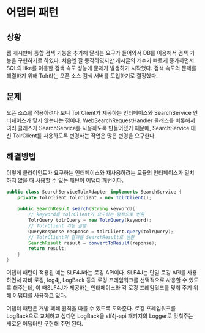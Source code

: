 # 어댑터 패턴

## 상황

웹 게시판에 통합 검색 기능을 추가해 달라는 요구가 들어와서 DB를 이용해서 검색 기능을 구현하기로 하였다. 처음엔 잘 동작하였지만 게시글의 개수가 빠르게 증가하면서 SQL의 like를 이용한 검색 속도 성능에 문제가 발생하기 시작했다. 검색 속도의 문제를 해결하기 위해 Tolr라는 오픈 소스 검색 서버를 도입하기로 결정했다.

## 문제

오픈 소스를 적용하려다 보니 TolrClient가 제공하는 인터페이스와 SearchService 인터페이스가 맞지 않는다는 점이다. WebSearchRequestHandler 클래스를 비롯해서 여러 클래스가 SearchService를 사용하도록 만들어졌기 때문에, SearchService 대신 TolrClient를 사용하도록 변경하는 작업은 많은 변경을 요구한다.

## 해결방법

이렇게 클라이언트가 요구하는 인터페이스와 재사용하려는 모듈의 인터페이스가 일치하지 않을 때 사용할 수 있는 패턴이 어댑터 패턴이다.

```java
public class SearchServiceTolrAdapter implements SearchService {
    private TolrClient tolrClient = new TolrClient();
    
    public SearchResult search(String keyword){
        // keyword를 tolrClient가 요구하는 형식으로 변환
        TolrQuery tolrQuery = new TolrQuery(keyword);
        // TolrClient 기능 실행
        QueryResponse response = tolrClient.query(tolrQuery);
        // TolrClient의 결과를 SearchResult로 변환
        SearchResult result = convertToResult(reponse);
        return result;
    }
}
```

어댑터 패턴이 적용된 예는 SLF4J라는 로깅 API이다. SLF4J는 단일 로깅 API를 사용하면서 자바 로깅, log4j, LogBack 등의 로깅 프레임워크를 선택적으로 사용할 수 있도록 해주는데, 이 때SLF4J가 제공하는 인터페이스와 각 로깅 프레임워크를 맞춰 주기 위해 어댑터를 사용하고 있다.

어댑터 패턴은 개방 폐쇄 원칙을 따를 수 있도록 도와준다. 로깅 프레임워크를 LogBack으로 교체하고 싶다면 LogBack을 slf4j-api 패키지의 Logger로 맞춰주는 새로운 어댑터만 구현해 주면 된다.
